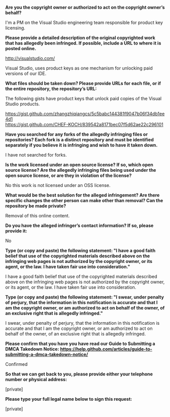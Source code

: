 **Are you the copyright owner or authorized to act on the copyright owner’s behalf?**

I'm a PM on the Visual Studio engineering team responsible for product key licensing.

**Please provide a detailed description of the original copyrighted work that has allegedly been infringed. If possible, include a URL to where it is posted online.** 

http://visualstudio.com/   

Visual Studio, uses product keys as one mechanism for unlocking paid versions of our IDE.

**What files should be taken down? Please provide URLs for each file, or if the entire repository, the repository’s URL:**

The following gists have product keys that unlock paid copies of the Visual Studio products.

https://gist.github.com/zhangzhiqiangcs/5c5babc144381f9047b06f34db1ee4d1   
https://gist.github.com/CHEF-KOCH/839542a8171bec07f5d62ae22c296101

**Have you searched for any forks of the allegedly infringing files or repositories? Each fork is a distinct repository and must be identified separately if you believe it is infringing and wish to have it taken down.**

I have not searched for forks.

**Is the work licensed under an open source license? If so, which open source license? Are the allegedly infringing files being used under the open source license, or are they in violation of the license?** 

No this work is not licensed under an OSS license.

**What would be the best solution for the alleged infringement? Are there specific changes the other person can make other than removal? Can the repository be made private?** 

Removal of this online content.

**Do you have the alleged infringer’s contact information? If so, please provide it:** 

No

**Type (or copy and paste) the following statement: "I have a good faith belief that use of the copyrighted materials described above on the infringing web pages is not authorized by the copyright owner, or its agent, or the law. I have taken fair use into consideration."** 

I have a good faith belief that use of the copyrighted materials described above on the infringing web pages is not authorized by the copyright owner, or its agent, or the law. I have taken fair use into consideration.

**Type (or copy and paste) the following statement: "I swear, under penalty of perjury, that the information in this notification is accurate and that I am the copyright owner, or am authorized to act on behalf of the owner, of an exclusive right that is allegedly infringed."** 

I swear, under penalty of perjury, that the information in this notification is accurate and that I am the copyright owner, or am authorized to act on behalf of the owner, of an exclusive right that is allegedly infringed.

**Please confirm that you have you have read our Guide to Submitting a DMCA Takedown Notice: https://help.github.com/articles/guide-to-submitting-a-dmca-takedown-notice/**

Confirmed

**So that we can get back to you, please provide either your telephone number or physical address:** 

[private]

**Please type your full legal name below to sign this request:** 

[private]
